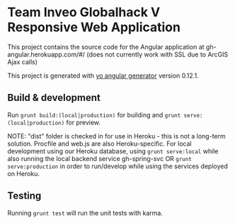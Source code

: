 # Team Inveo Globalhack V Responsive Web Application

This project contains the source code for the Angular application at gh-angular.herokuapp.com/#/ (does not currently work with SSL due to ArcGIS Ajax calls)

This project is generated with [yo angular generator](https://github.com/yeoman/generator-angular)
version 0.12.1.

## Build & development

Run `grunt build:(local|production)` for building and `grunt serve:(local|production)` for preview.

NOTE: "dist" folder is checked in for use in Heroku - this is not a long-term solution. Procfile and web.js are also Heroku-specific. For local development using our Heroku database, using `grunt serve:local` while also running the local backend service gh-spring-svc OR `grunt serve:production` in order to run/develop while using the services deployed on Heroku.

## Testing

Running `grunt test` will run the unit tests with karma.
